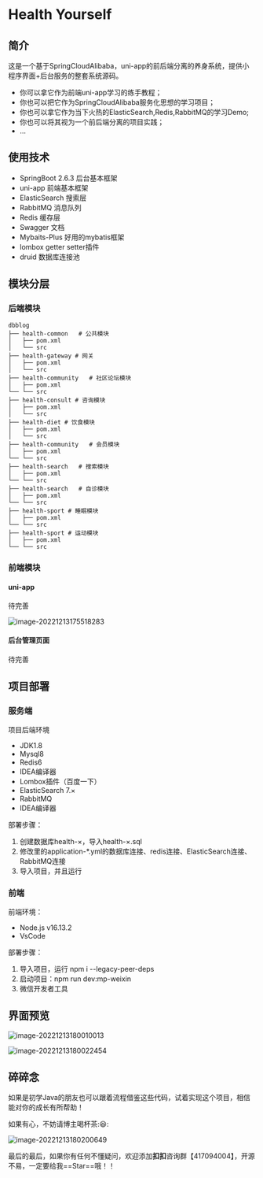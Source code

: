 # Health Yourself

## 简介

这是一个基于SpringCloudAlibaba，uni-app的前后端分离的养身系统，提供小程序界面+后台服务的整套系统源码。

- 你可以拿它作为前端uni-app学习的练手教程；
- 你也可以把它作为SpringCloudAlibaba服务化思想的学习项目；
- 你也可以拿它作为当下火热的ElasticSearch,Redis,RabbitMQ的学习Demo;
- 你也可以将其视为一个前后端分离的项目实践；
- ...

## 使用技术

- SpringBoot 2.6.3 后台基本框架
- uni-app 前端基本框架
- ElasticSearch 搜索层
- RabbitMQ 消息队列
- Redis 缓存层
- Swagger 文档
- Mybaits-Plus 好用的mybatis框架
- lombox getter setter插件
- druid 数据库连接池


## 模块分层

### 后端模块

```shell
dbblog
├── health-common   # 公共模块
│   ├── pom.xml
│   └── src
├── health-gateway # 网关
│   ├── pom.xml
│   └── src
├── health-community   # 社区论坛模块
│   ├── pom.xml
└── └── src
├── health-consult # 咨询模块
│   ├── pom.xml
│   └── src
├── health-diet # 饮食模块
│   ├── pom.xml
│   └── src
├── health-community   # 会员模块
│   ├── pom.xml
└── └── src
├── health-search   # 搜索模块
│   ├── pom.xml
└── └── src
├── health-search   # 自诊模块
│   ├── pom.xml
└── └── src
├── health-sport # 睡眠模块
│   ├── pom.xml
└── └── src
├── health-sport # 运动模块
│   ├── pom.xml
└── └── src
```

### 前端模块

#### uni-app

待完善

![image-20221213175518283](README.assets/image-20221213175518283.png)

#### 后台管理页面

待完善

## 项目部署

### 服务端

项目后端环境

- JDK1.8
- Mysql8
- Redis6
- IDEA编译器
- Lombox插件（百度一下）
- ElasticSearch 7.×
- RabbitMQ 
- IDEA编译器

部署步骤：

1. 创建数据库health-×，导入health-×.sql
2. 修改里的application-*.yml的数据库连接、redis连接、ElasticSearch连接、RabbitMQ连接
3. 导入项目，并且运行

### 前端

前端环境：

- Node.js v16.13.2
- VsCode

部署步骤：

1. 导入项目，运行 npm i --legacy-peer-deps
2. 启动项目：npm run dev:mp-weixin
3. 微信开发者工具

## 界面预览

![image-20221213180010013](README.assets/image-20221213180010013.png)

![image-20221213180022454](README.assets/image-20221213180022454.png)

## 碎碎念

如果是初学Java的朋友也可以跟着流程借鉴这些代码，试着实现这个项目，相信能对你的成长有所帮助！

如果有心，不妨请博主喝杯茶::laughing::

![image-20221213180200649](README.assets/image-20221213180200649.png)



最后的最后，如果你有任何不懂疑问，欢迎添加**扣扣**咨询群【417094004】，开源不易，一定要给我==Star==哦！！